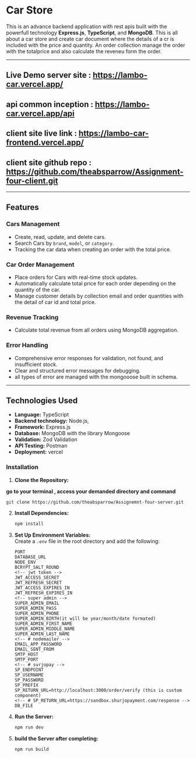 # **Car Store**

This is an advance backend application with rest apis built with the powerfull technology **Express.js**, **TypeScript**, and **MongoDB**. This is all about a car store and create car document where the details of a cr is included with the price and quantity. An order collection manage the order with the totalprice and also calculate the reveneu form the order.

---

## **Live Demo server site** : https://lambo-car.vercel.app/

## **api common inception** : https://lambo-car.vercel.app/api

## **client site live link** : https://lambo-car-frontend.vercel.app/

## **client site github repo** : https://github.com/theabsparrow/Assignment-four-client.git

---

## **Features**

### **Cars Management**

- Create, read, update, and delete cars.
- Search Cars by `brand`, `model`, or `category`.
- Tracking the car data when creating an order with the total price.

### **Car Order Management**

- Place orders for Cars with real-time stock updates.
- Automatically calculate total price for each order depending on the quantity of the car.
- Manage customer details by collection email and order quantities with the detail of car id and total price.

### **Revenue Tracking**

- Calculate total revenue from all orders using MongoDB aggregation.

### **Error Handling**

- Comprehensive error responses for validation, not found, and insufficient stock.
- Clear and structured error messages for debugging.
- all types of error are managed with the mongooose built in schema.

---

## **Technologies Used**

- **Language:** TypeScript
- **Backend technology:** Node.js,
- **Framework:** Express.js
- **Database:** MongoDB with the library Mongoose
- **Validation:** Zod Validation
- **API Testing:** Postman
- **Deployment:** vercel

### **Installation**

1. **Clone the Repository:**

**go to your terminal , access your demanded directory and command**

```bash
git clone https://github.com/theabsparrow/Assignemnt-four-server.git
```

2. **Install Dependencies:**

   ```bash
   npm install
   ```

3. **Set Up Environment Variables:**  
    Create a `.env` file in the root directory and add the following:

   ```env
   PORT
   DATABASE_URL
   NODE_ENV
   BCRYPT_SALT_ROUND
   <!-- jwt token -->
   JWT_ACCESS_SECRET
   JWT_REFRESH_SECRET
   JWT_ACCESS_EXPIRES_IN
   JWT_REFRESH_EXPIRES_IN
   <!-- super admin -->
   SUPER_ADMIN_EMAIL
   SUPER_ADMIN_PASS
   SUPER_ADMIN_PHONE
   SUPER_ADMIN_BIRTH(it will be year/month/date formated)
   SUPER_ADMIN_FIRST_NAME
   SUPER_ADMIN_MIDDLE_NAME
   SUPER_ADMIN_LAST_NAME
   <!-- # nodemailer -->
   EMAIL_APP_PASSWORD
   EMAIL_SENT_FROM
   SMTP_HOST
   SMTP_PORT
   <!-- # surjopay -->
   SP_ENDPOINT
   SP_USERNAME
   SP_PASSWORD
   SP_PREFIX
   SP_RETURN_URL=http://localhost:3000/order/verify (this is custom component)
   <!-- # SP_RETURN_URL=https://sandbox.shurjopayment.com/response -->
   DB_FILE
   ```

4. **Run the Server:**

   ```bash
   npm run dev
   ```

5. **build the Server after completing:**
   ```bash
   npm run build
   ```
